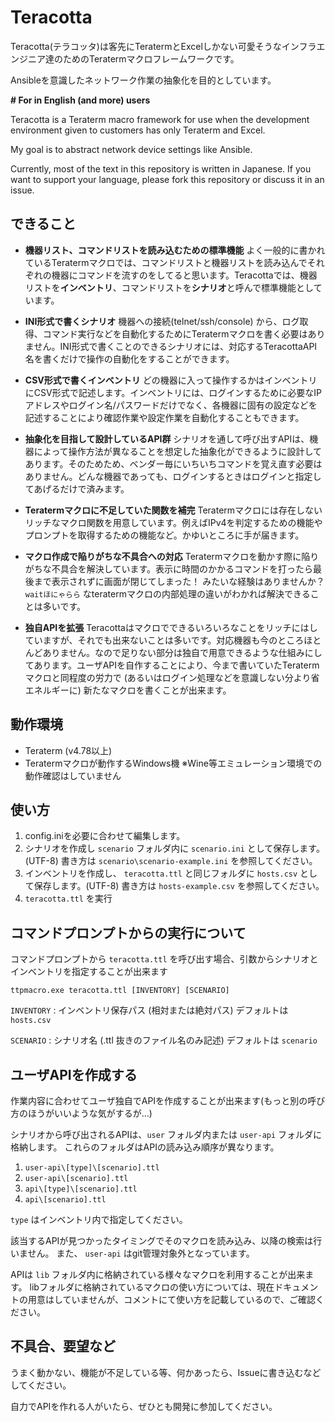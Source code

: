 # Teracotta

Teracotta(テラコッタ)は客先にTeratermとExcelしかない可愛そうなインフラエンジニア達のためのTeratermマクロフレームワークです。

Ansibleを意識したネットワーク作業の抽象化を目的としています。

**# For in English (and more) users**

Teracotta is a Teraterm macro framework for use when the development environment given to customers has only Teraterm and Excel.

My goal is to abstract network device settings like Ansible.

Currently, most of the text in this repository is written in Japanese. If you want to support your language, please fork this repository or discuss it in an issue.

## できること

* **機器リスト、コマンドリストを読み込むための標準機能**
よく一般的に書かれているTeratermマクロでは、コマンドリストと機器リストを読み込んでそれぞれの機器にコマンドを流すのをしてると思います。Teracottaでは、機器リストを**インベントリ**、コマンドリストを**シナリオ**と呼んで標準機能としています。

* **INI形式で書くシナリオ**
機器への接続(telnet/ssh/console) から、ログ取得、コマンド実行などを自動化するためにTeratermマクロを書く必要はありません。INI形式で書くことのできるシナリオには、対応するTeracottaAPI名を書くだけで操作の自動化をすることができます。

* **CSV形式で書くインベントリ**
どの機器に入って操作するかはインベントリにCSV形式で記述します。インベントリには、ログインするために必要なIPアドレスやログイン名/パスワードだけでなく、各機器に固有の設定などを記述することにより確認作業や設定作業を自動化することもできます。

* **抽象化を目指して設計しているAPI群**
シナリオを通して呼び出すAPIは、機器によって操作方法が異なることを想定した抽象化ができるように設計してあります。そのためため、ベンダー毎にいちいちコマンドを覚え直す必要はありません。どんな機器であっても、ログインするときはログインと指定してあげるだけで済みます。

* **Teratermマクロに不足していた関数を補完**
Teratermマクロには存在しないリッチなマクロ関数を用意しています。例えばIPv4を判定するための機能やプロンプトを取得するための機能など。かゆいところに手が届きます。

* **マクロ作成で陥りがちな不具合への対応**
Teratermマクロを動かす際に陥りがちな不具合を解決しています。表示に時間のかかるコマンドを打ったら最後まで表示されずに画面が閉じてしまった！ みたいな経験はありませんか？ `waitほにゃらら` なteratermマクロの内部処理の違いがわかれば解決できることは多いです。

* **独自APIを拡張**
Teracottaはマクロでできるいろいろなことをリッチにはしていますが、それでも出来ないことは多いです。対応機器も今のところほとんどありません。なので足りない部分は独自で用意できるような仕組みにしてあります。ユーザAPIを自作することにより、今まで書いていたTeratermマクロと同程度の労力で (あるいはログイン処理などを意識しない分より省エネルギーに) 新たなマクロを書くことが出来ます。

## 動作環境

- Teraterm (v4.78以上)
- Teratermマクロが動作するWindows機
  ※Wine等エミュレーション環境での動作確認はしていません

## 使い方

1. config.iniを必要に合わせて編集します。
2. シナリオを作成し `scenario` フォルダ内に `scenario.ini` として保存します。(UTF-8)
   書き方は `scenario\scenario-example.ini` を参照してください。
3. インベントリを作成し、 `teracotta.ttl` と同じフォルダに `hosts.csv` として保存します。(UTF-8)
   書き方は `hosts-example.csv` を参照してください。
4. `teracotta.ttl` を実行

## コマンドプロンプトからの実行について

コマンドプロンプトから `teracotta.ttl` を呼び出す場合、引数からシナリオとインベントリを指定することが出来ます

```
ttpmacro.exe teracotta.ttl [INVENTORY] [SCENARIO]
```

`INVENTORY` : インベントリ保存パス (相対または絶対パス)
デフォルトは `hosts.csv`

`SCENARIO` : シナリオ名 (.ttl 抜きのファイル名のみ記述)
デフォルトは `scenario`

## ユーザAPIを作成する

作業内容に合わせてユーザ独自でAPIを作成することが出来ます(もっと別の呼び方のほうがいいような気がするが…)

シナリオから呼び出されるAPIは、`user` フォルダ内または `user-api` フォルダに格納します。
これらのフォルダはAPIの読み込み順序が異なります。

1. `user-api\[type]\[scenario].ttl`
2. `user-api\[scenario].ttl`
3. `api\[type]\[scenario].ttl`
4. `api\[scenario].ttl`

`type` はインベントリ内で指定してください。

該当するAPIが見つかったタイミングでそのマクロを読み込み、以降の検索は行いません。
また、 `user-api` はgit管理対象外となっています。

APIは `lib` フォルダ内に格納されている様々なマクロを利用することが出来ます。
libフォルダに格納されているマクロの使い方については、現在ドキュメントの用意はしていませんが、コメントにて使い方を記載しているので、ご確認ください。

## 不具合、要望など

うまく動かない、機能が不足している等、何かあったら、Issueに書き込むなどしてください。

自力でAPIを作れる人がいたら、ぜひとも開発に参加してください。